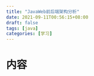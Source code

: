 ```yaml
---
title: "JavaWeb前后端架构分析"
date: 2021-09-11T00:56:15+08:00
draft: false
tags: [java]
categories: [学习]
---
```

# 内容
